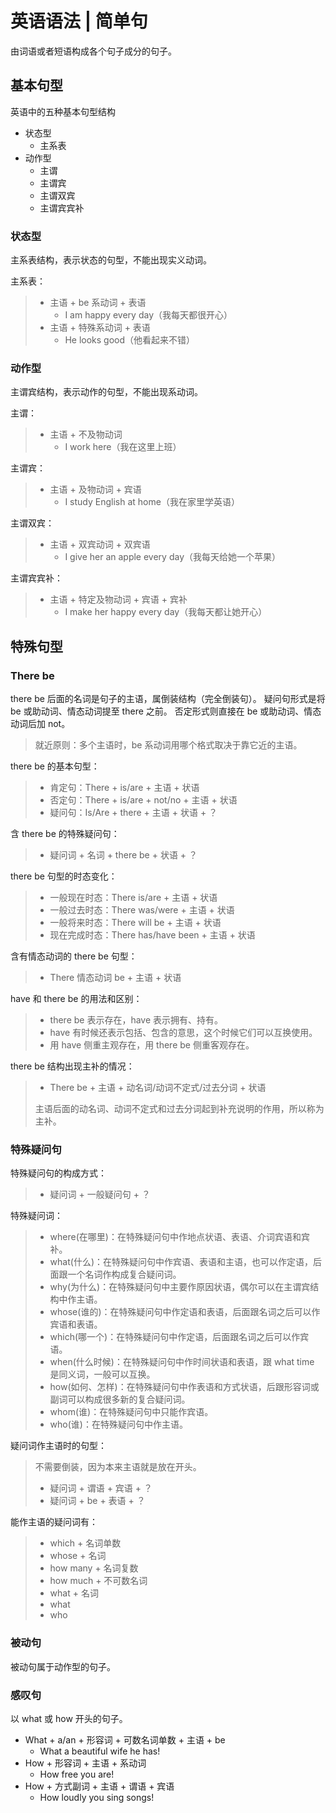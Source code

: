# 英语语法 | 简单句

由词语或者短语构成各个句子成分的句子。

## 基本句型

英语中的五种基本句型结构

- 状态型
  - 主系表
- 动作型
  - 主谓
  - 主谓宾
  - 主谓双宾
  - 主谓宾宾补

### 状态型

主系表结构，表示状态的句型，不能出现实义动词。

主系表：

> - 主语 + be 系动词 + 表语
>   - I am happy every day（我每天都很开心）
> - 主语 + 特殊系动词 + 表语
>   - He looks good（他看起来不错）

### 动作型

主谓宾结构，表示动作的句型，不能出现系动词。

主谓：

> - 主语 + 不及物动词
>   - I work here（我在这里上班）

主谓宾：

> - 主语 + 及物动词 + 宾语
>   - I study English at home（我在家里学英语）

主谓双宾：

> - 主语 + 双宾动词 + 双宾语
>   - I give her an apple every day（我每天给她一个苹果）

主谓宾宾补：

> - 主语 + 特定及物动词 + 宾语 + 宾补
>   - I make her happy every day（我每天都让她开心）

## 特殊句型

### There be

there be 后面的名词是句子的主语，属倒装结构（完全倒装句）。
疑问句形式是将 be 或助动词、情态动词提至 there 之前。
否定形式则直接在 be 或助动词、情态动词后加 not。

> 就近原则：多个主语时，be 系动词用哪个格式取决于靠它近的主语。

there be 的基本句型：

> - 肯定句：There + is/are + 主语 + 状语
> - 否定句：There + is/are + not/no + 主语 + 状语
> - 疑问句：Is/Are + there + 主语 + 状语 + ？

含 there be 的特殊疑问句：

> - 疑问词 + 名词 + there be + 状语 + ？

there be 句型的时态变化：

> - 一般现在时态：There is/are + 主语 + 状语
> - 一般过去时态：There was/were + 主语 + 状语
> - 一般将来时态：There will be + 主语 + 状语
> - 现在完成时态：There has/have been + 主语 + 状语

含有情态动词的 there be 句型：

> - There 情态动词 be + 主语 + 状语

have 和 there be 的用法和区别：

> - there be 表示存在，have 表示拥有、持有。
> - have 有时候还表示包括、包含的意思，这个时候它们可以互换使用。
> - 用 have 侧重主观存在，用 there be 侧重客观存在。

there be 结构出现主补的情况：

> - There be + 主语 + 动名词/动词不定式/过去分词 + 状语
>
> 主语后面的动名词、动词不定式和过去分词起到补充说明的作用，所以称为主补。

### 特殊疑问句

特殊疑问句的构成方式：

> - 疑问词 + 一般疑问句 + ？

特殊疑问词：

> - where(在哪里)：在特殊疑问句中作地点状语、表语、介词宾语和宾补。
> - what(什么)：在特殊疑问句中作宾语、表语和主语，也可以作定语，后面跟一个名词作构成复合疑问词。
> - why(为什么)：在特殊疑问句中主要作原因状语，偶尔可以在主谓宾结构中作主语。
> - whose(谁的)：在特殊疑问句中作定语和表语，后面跟名词之后可以作宾语和表语。
> - which(哪一个)：在特殊疑问句中作定语，后面跟名词之后可以作宾语。
> - when(什么时候)：在特殊疑问句中作时间状语和表语，跟 what time 是同义词，一般可以互换。
> - how(如何、怎样)：在特殊疑问句中作表语和方式状语，后跟形容词或副词可以构成很多新的复合疑问词。
> - whom(谁)：在特殊疑问句中只能作宾语。
> - who(谁)：在特殊疑问句中作主语。

疑问词作主语时的句型：

> 不需要倒装，因为本来主语就是放在开头。
>
> - 疑问词 + 谓语 + 宾语 + ？
> - 疑问词 + be + 表语 + ？

能作主语的疑问词有：

> - which + 名词单数
> - whose + 名词
> - how many + 名词复数
> - how much + 不可数名词
> - what + 名词
> - what
> - who

### 被动句

被动句属于动作型的句子。

### 感叹句

以 what 或 how 开头的句子。

- What + a/an + 形容词 + 可数名词单数 + 主语 + be
  - What a beautiful wife he has!
- How + 形容词 + 主语 + 系动词
  - How free you are!
- How + 方式副词 + 主语 + 谓语 + 宾语
  - How loudly you sing songs!
